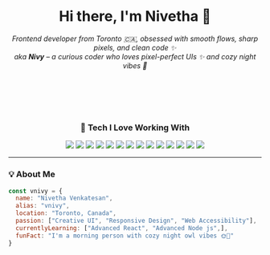 <h1 align="center">Hi there, I'm Nivetha 👋</h1>

<p align="center">
  <em>Frontend developer from Toronto 🇨🇦, obsessed with smooth flows, sharp pixels, and clean code ✨</em><br/>
  <em>aka <strong>Nivy</strong> – a curious coder who loves pixel-perfect UIs ✨ and cozy night vibes 🌙</em>
</p>


<br>

<br>
<br>
<br>
<h3 align="center">🔧 Tech I Love Working With</h3>

<p align="center">
  <!-- Core Frontend -->
  <img src="https://img.shields.io/badge/HTML5-FEECE0?style=for-the-badge&logo=html5&logoColor=E34F26" />
  <img src="https://img.shields.io/badge/CSS3-E0F0FF?style=for-the-badge&logo=css3&logoColor=1572B6" />
  <img src="https://img.shields.io/badge/SASS-FCE4EC?style=for-the-badge&logo=sass&logoColor=CC6699" />
  <img src="https://img.shields.io/badge/Bootstrap-EDE4F5?style=for-the-badge&logo=bootstrap&logoColor=7952B3" />

  <!-- JavaScript Ecosystem -->
  <img src="https://img.shields.io/badge/JavaScript-FFF5CC?style=for-the-badge&logo=javascript&logoColor=F7DF1E" />
  <img src="https://img.shields.io/badge/TypeScript-CCE0FF?style=for-the-badge&logo=typescript&logoColor=3178C6" />
  <img src="https://img.shields.io/badge/jQuery-E0F0FA?style=for-the-badge&logo=jquery&logoColor=0769AD" />

  <!-- Frameworks & State -->
  <img src="https://img.shields.io/badge/React-DBF4FF?style=for-the-badge&logo=react&logoColor=61DAFB" />
  <img src="https://img.shields.io/badge/Redux-EDE7F6?style=for-the-badge&logo=redux&logoColor=764ABC" />

  <!-- Design & Prototyping -->
  <img src="https://img.shields.io/badge/Figma-FDE5E5?style=for-the-badge&logo=figma&logoColor=F24E1E" />

  <!-- Backend & Integration -->
  <img src="https://img.shields.io/badge/Node.js-D9F2E6?style=for-the-badge&logo=node.js&logoColor=339933" />
  <img src="https://img.shields.io/badge/Django-DDEBE3?style=for-the-badge&logo=django&logoColor=092E20" />
  <img src="https://img.shields.io/badge/REST_API-FFE5CC?style=for-the-badge&logo=swagger&logoColor=FF6F00" />
  <img src="https://img.shields.io/badge/MySQL-E0ECF8?style=for-the-badge&logo=mysql&logoColor=4479A1" />
</p>


---

### 💡 About Me

```js
const vnivy = {
  name: "Nivetha Venkatesan",
  alias: "vnivy",
  location: "Toronto, Canada",
  passion: ["Creative UI", "Responsive Design", "Web Accessibility"],
  currentlyLearning: ["Advanced React", "Advanced Node js",],
  funFact: "I'm a morning person with cozy night owl vibes 🌞🌙"
}
